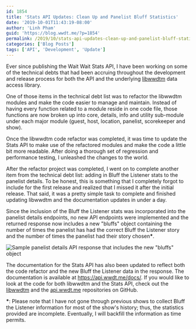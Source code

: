 ```yaml
---
id: 1854
title: 'Stats API Updates: Clean Up and Panelist Bluff Statistics'
date: '2019-10-01T11:43:19-08:00'
author: 'Linh Pham'
guid: 'https://blog.wwdt.me/?p=1854'
permalink: /2019/10/stats-api-updates-clean-up-and-panelist-bluff-statistics/
categories: ['Blog Posts']
tags: ['API', 'Development', 'Update']
---
```


Ever since publishing the Wait Wait Stats API, I have been working on some of the technical debts that had been accruing throughout the development and release process for both the API and the underlying [libwwdtm](https://github.com/questionlp/libwwdtm) data access library.

One of those items in the technical debt list was to refactor the libwwdtm modules and make the code easier to manage and maintain. Instead of having every function related to a module reside in one code file, those functions are now broken up into core, details, info and utility sub-module under each major module (guest, host, location, panelist, scorekeeper and show).

Once the libwwdtm code refactor was completed, it was time to update the Stats API to make use of the refactored modules and make the code a little bit more readable. After doing a thorough set of regression and performance testing, I unleashed the changes to the world.

After the refactor project was completed, I went on to complete another item from the technical debt list: adding in Bluff the Listener stats to the panelist details. To be honest, this is something that I completely forgot to include for the first release and realized that I missed it after the initial release. That said, it was a pretty simple task to complete and finished updating libwwdtm and the documentation updates in under a day.

Since the inclusion of the Bluff the Listener stats was incorporated into the panelist details endpoints, no new API endpoints were implemented and the returned response now includes a new "bluffs" object containing the number of times the panelist has had the correct Bluff the Listener story and the number of times the panelist had their story chosen<strong>*</strong>.

![Sample panelist details API response that includes the new "bluffs" object](/images/2019/10/WWDTM-Stats-API-Panelist-Bluff-Stats.png)

The documentation for the Stats API has also been updated to reflect both the code refactor and the new Bluff the Listener data in the response. The documentation is available at <https://api.wwdt.me/docs/>. If you would like to look at the code for both libwwdtm and the Stats API, check out the [libwwdtm](https://github.com/questionlp/libwwdtm) and the [api.wwdt.me](https://github.com/questionlp/api.wwdt.me) repositories on GitHub.

<strong>*</strong>: Please note that I have not gone through previous shows to collect Bluff the Listener information for most of the show's history; thus, the statistics provided are incomplete. Eventually, I will backfill the information as time permits.
